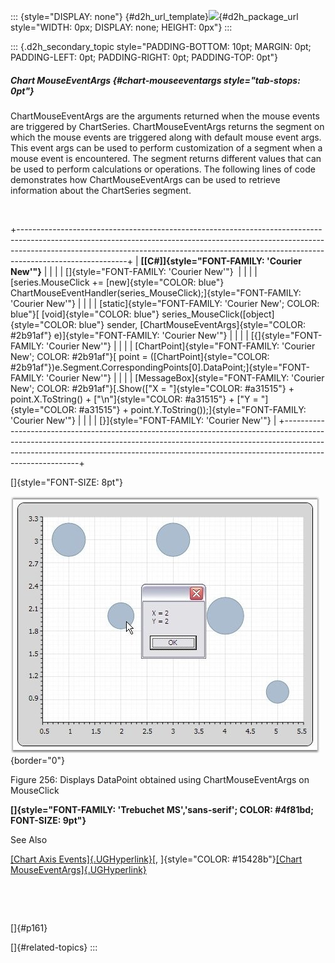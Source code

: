 ::: {style="DISPLAY: none"}
[](ms-xhelp:///?Id=d2h_url_template){#d2h_url_template}![](!package_url!){#d2h_package_url style="WIDTH: 0px; DISPLAY: none; HEIGHT: 0px"}
:::

::: {.d2h_secondary_topic style="PADDING-BOTTOM: 10pt; MARGIN: 0pt; PADDING-LEFT: 0pt; PADDING-RIGHT: 0pt; PADDING-TOP: 0pt"}
##### Chart MouseEventArgs {#chart-mouseeventargs style="tab-stops: 0pt"}

ChartMouseEventArgs are the arguments returned when the mouse events are triggered by ChartSeries. ChartMouseEventArgs returns the segment on which the mouse events are triggered along with default mouse event args. This event args can be used to perform customization of a segment when a mouse event is encountered. The segment returns different values that can be used to perform calculations or operations. The following lines of code demonstrates how ChartMouseEventArgs can be used to retrieve information about the ChartSeries segment.

 

+---------------------------------------------------------------------------------------------------------------------------------------------------------------------------------------------------------------------------------------------------------------------+
| **[\[C#\]]{style="FONT-FAMILY: 'Courier New'"}**                                                                                                                                                                                                                    |
|                                                                                                                                                                                                                                                                     |
| []{style="FONT-FAMILY: 'Courier New'"}                                                                                                                                                                                                                              |
|                                                                                                                                                                                                                                                                     |
| [series.MouseClick += [new]{style="COLOR: blue"} ChartMouseEventHandler(series_MouseClick);]{style="FONT-FAMILY: 'Courier New'"}                                                                                                                                    |
|                                                                                                                                                                                                                                                                     |
| [static]{style="FONT-FAMILY: 'Courier New'; COLOR: blue"}[ [void]{style="COLOR: blue"} series_MouseClick([object]{style="COLOR: blue"} sender, [ChartMouseEventArgs]{style="COLOR: #2b91af"} e)]{style="FONT-FAMILY: 'Courier New'"}                                |
|                                                                                                                                                                                                                                                                     |
| [{]{style="FONT-FAMILY: 'Courier New'"}                                                                                                                                                                                                                             |
|                                                                                                                                                                                                                                                                     |
| [ChartPoint]{style="FONT-FAMILY: 'Courier New'; COLOR: #2b91af"}[ point = ([ChartPoint]{style="COLOR: #2b91af"})e.Segment.CorrespondingPoints\[0\].DataPoint;]{style="FONT-FAMILY: 'Courier New'"}                                                                  |
|                                                                                                                                                                                                                                                                     |
| [MessageBox]{style="FONT-FAMILY: 'Courier New'; COLOR: #2b91af"}[.Show([\"X = \"]{style="COLOR: #a31515"} + point.X.ToString() + [\"\\n\"]{style="COLOR: #a31515"} + [\"Y = \"]{style="COLOR: #a31515"} + point.Y.ToString());]{style="FONT-FAMILY: 'Courier New'"} |
|                                                                                                                                                                                                                                                                     |
| [}]{style="FONT-FAMILY: 'Courier New'"}                                                                                                                                                                                                                             |
+---------------------------------------------------------------------------------------------------------------------------------------------------------------------------------------------------------------------------------------------------------------------+

[]{style="FONT-SIZE: 8pt"} 

![](ImagesExt/image81_268.jpg){border="0"}

Figure 256: Displays DataPoint obtained using ChartMouseEventArgs on MouseClick

**[]{style="FONT-FAMILY: 'Trebuchet MS','sans-serif'; COLOR: #4f81bd; FONT-SIZE: 9pt"}** 

See Also

[[Chart Axis Events]{.UGHyperlink}](ms-xhelp:///?Id=a61c5b27-730a-4df4-890a-fe72ccbbadd8)[, ]{style="COLOR: #15428b"}[[Chart MouseEventArgs]{.UGHyperlink}]()

 

 

[]{#p161} 

[]{#related-topics}
:::
